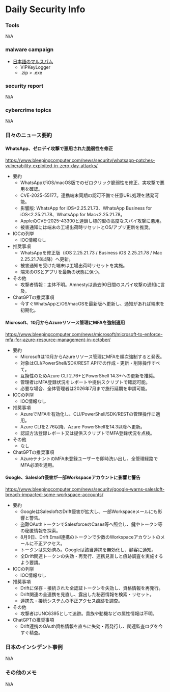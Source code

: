 # Daily Security Info

### Tools
N/A

### malware campaign
- [日本語のマルスパム](https://x.com/bomccss/status/1961384437767147682)
  - VIPKeyLogger
  - .zip > .exe

### security report
N/A

### cybercrime topics
N/A

### 日々のニュース要約

#### WhatsApp、ゼロデイ攻撃で悪用された脆弱性を修正
https://www.bleepingcomputer.com/news/security/whatsapp-patches-vulnerability-exploited-in-zero-day-attacks/

- 要約
    - WhatsAppがiOS/macOS版でのゼロクリック脆弱性を修正、実攻撃で悪用を確認。
    - CVE-2025-55177。連携端末同期の認可不備で任意URL処理を誘発可能。
    - 影響版: WhatsApp for iOS<2.25.21.73、WhatsApp Business for iOS<2.25.21.78、WhatsApp for Mac<2.25.21.78。
    - AppleのCVE-2025-43300と連鎖し標的型の高度なスパイ攻撃に悪用。
    - 被害通知には端末の工場出荷時リセットとOS/アプリ更新を推奨。
- IOCの列挙
    - IOC情報なし
- 推奨事項
    - WhatsAppを修正版（iOS 2.25.21.73 / Business iOS 2.25.21.78 / Mac 2.25.21.78以降）へ更新。
    - 被害通知を受けた端末は工場出荷時リセットを実施。
    - 端末のOSとアプリを最新の状態に保つ。
- その他
    - 攻撃者情報：主体不明。Amnestyは過去90日間のスパイ攻撃の通知に言及。
- ChatGPTの推奨事項
    - 今すぐWhatsAppとiOS/macOSを最新版へ更新し、通知があれば端末を初期化。

#### Microsoft、10月からAzureリソース管理にMFAを強制適用
https://www.bleepingcomputer.com/news/microsoft/microsoft-to-enforce-mfa-for-azure-resource-management-in-october/

- 要約
    - Microsoftは10月からAzureリソース管理にMFAを順次強制すると発表。
    - 対象はCLI/PowerShell/SDK/REST APIでの作成・更新・削除操作すべて。
    - 互換性のためAzure CLI 2.76+とPowerShell 14.3+への更新を推奨。
    - 管理者はMFA登録状況をレポートや提供スクリプトで確認可能。
    - 必要な場合、全体管理者は2026年7月まで施行延期を申請可能。
- IOCの列挙
    - IOC情報なし
- 推奨事項
    - AzureでMFAを有効化し、CLI/PowerShell/SDK/RESTの管理操作に適用。
    - Azure CLIを2.76以降、Azure PowerShellを14.3以降へ更新。
    - 認証方法登録レポート又は提供スクリプトでMFA登録状況を点検。
- その他
    - なし
- ChatGPTの推奨事項
    - AzureテナントのMFA未登録ユーザーを即時洗い出し、全管理経路でMFA必須を適用。

#### Google、Salesloft侵害が一部Workspaceアカウントに影響と警告
https://www.bleepingcomputer.com/news/security/google-warns-salesloft-breach-impacted-some-workspace-accounts/

- 要約
    - GoogleはSalesloftのDrift侵害が拡大し、一部Workspaceメールにも影響と警告。
    - 盗難OAuthトークンでSalesforceのCases等へ照会し、鍵やトークン等の秘匿情報を探索。
    - 8月9日、Drift Email連携のトークンで少数のWorkspaceアカウントのメールに不正アクセス。
    - トークンは失効済み。Googleは該当連携を無効化し、顧客に通知。
    - 全Drift関連トークンの失効・再発行、連携見直しと痕跡調査を実施するよう要請。
- IOCの列挙
    - IOC情報なし
- 推奨事項
    - Driftに保存・接続された全認証トークンを失効し、資格情報を再発行。
    - Drift関連の全連携を見直し、露出した秘密情報を検索・リセット。
    - 連携先・接続システムの不正アクセス痕跡を調査。
- その他
    - 攻撃者はUNC6395として追跡。貴族や動機などの属性情報は不明。
- ChatGPTの推奨事項
    - Drift連携のOAuth資格情報を直ちに失効・再発行し、関連監査ログを今すぐ精査。

### 日本のインシデント事例
N/A

### その他のメモ
N/A